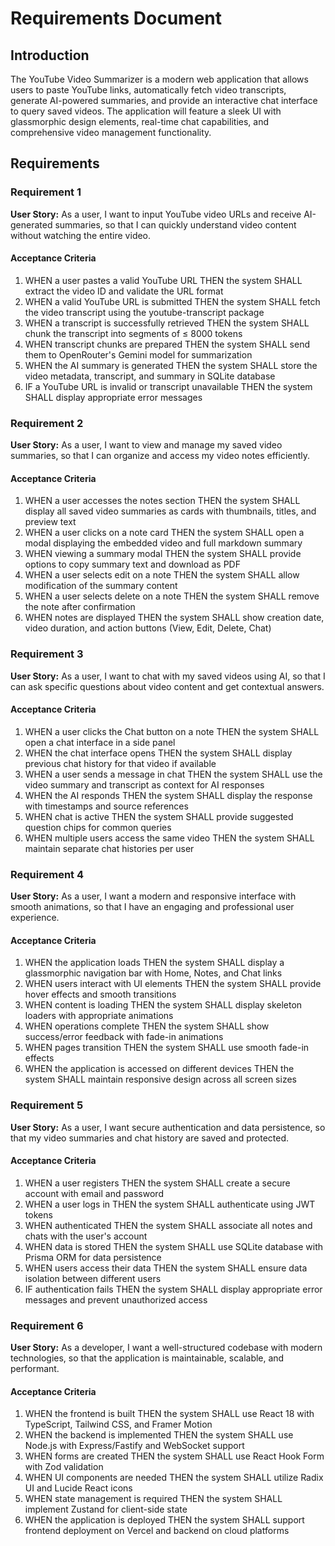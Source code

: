 # Requirements Document

## Introduction

The YouTube Video Summarizer is a modern web application that allows users to paste YouTube links, automatically fetch video transcripts, generate AI-powered summaries, and provide an interactive chat interface to query saved videos. The application will feature a sleek UI with glassmorphic design elements, real-time chat capabilities, and comprehensive video management functionality.

## Requirements

### Requirement 1

**User Story:** As a user, I want to input YouTube video URLs and receive AI-generated summaries, so that I can quickly understand video content without watching the entire video.

#### Acceptance Criteria

1. WHEN a user pastes a valid YouTube URL THEN the system SHALL extract the video ID and validate the URL format
2. WHEN a valid YouTube URL is submitted THEN the system SHALL fetch the video transcript using the youtube-transcript package
3. WHEN a transcript is successfully retrieved THEN the system SHALL chunk the transcript into segments of ≤ 8000 tokens
4. WHEN transcript chunks are prepared THEN the system SHALL send them to OpenRouter's Gemini model for summarization
5. WHEN the AI summary is generated THEN the system SHALL store the video metadata, transcript, and summary in SQLite database
6. IF a YouTube URL is invalid or transcript unavailable THEN the system SHALL display appropriate error messages

### Requirement 2

**User Story:** As a user, I want to view and manage my saved video summaries, so that I can organize and access my video notes efficiently.

#### Acceptance Criteria

1. WHEN a user accesses the notes section THEN the system SHALL display all saved video summaries as cards with thumbnails, titles, and preview text
2. WHEN a user clicks on a note card THEN the system SHALL open a modal displaying the embedded video and full markdown summary
3. WHEN viewing a summary modal THEN the system SHALL provide options to copy summary text and download as PDF
4. WHEN a user selects edit on a note THEN the system SHALL allow modification of the summary content
5. WHEN a user selects delete on a note THEN the system SHALL remove the note after confirmation
6. WHEN notes are displayed THEN the system SHALL show creation date, video duration, and action buttons (View, Edit, Delete, Chat)

### Requirement 3

**User Story:** As a user, I want to chat with my saved videos using AI, so that I can ask specific questions about video content and get contextual answers.

#### Acceptance Criteria

1. WHEN a user clicks the Chat button on a note THEN the system SHALL open a chat interface in a side panel
2. WHEN the chat interface opens THEN the system SHALL display previous chat history for that video if available
3. WHEN a user sends a message in chat THEN the system SHALL use the video summary and transcript as context for AI responses
4. WHEN the AI responds THEN the system SHALL display the response with timestamps and source references
5. WHEN chat is active THEN the system SHALL provide suggested question chips for common queries
6. WHEN multiple users access the same video THEN the system SHALL maintain separate chat histories per user

### Requirement 4

**User Story:** As a user, I want a modern and responsive interface with smooth animations, so that I have an engaging and professional user experience.

#### Acceptance Criteria

1. WHEN the application loads THEN the system SHALL display a glassmorphic navigation bar with Home, Notes, and Chat links
2. WHEN users interact with UI elements THEN the system SHALL provide hover effects and smooth transitions
3. WHEN content is loading THEN the system SHALL display skeleton loaders with appropriate animations
4. WHEN operations complete THEN the system SHALL show success/error feedback with fade-in animations
5. WHEN pages transition THEN the system SHALL use smooth fade-in effects
6. WHEN the application is accessed on different devices THEN the system SHALL maintain responsive design across all screen sizes

### Requirement 5

**User Story:** As a user, I want secure authentication and data persistence, so that my video summaries and chat history are saved and protected.

#### Acceptance Criteria

1. WHEN a user registers THEN the system SHALL create a secure account with email and password
2. WHEN a user logs in THEN the system SHALL authenticate using JWT tokens
3. WHEN authenticated THEN the system SHALL associate all notes and chats with the user's account
4. WHEN data is stored THEN the system SHALL use SQLite database with Prisma ORM for data persistence
5. WHEN users access their data THEN the system SHALL ensure data isolation between different users
6. IF authentication fails THEN the system SHALL display appropriate error messages and prevent unauthorized access

### Requirement 6

**User Story:** As a developer, I want a well-structured codebase with modern technologies, so that the application is maintainable, scalable, and performant.

#### Acceptance Criteria

1. WHEN the frontend is built THEN the system SHALL use React 18 with TypeScript, Tailwind CSS, and Framer Motion
2. WHEN the backend is implemented THEN the system SHALL use Node.js with Express/Fastify and WebSocket support
3. WHEN forms are created THEN the system SHALL use React Hook Form with Zod validation
4. WHEN UI components are needed THEN the system SHALL utilize Radix UI and Lucide React icons
5. WHEN state management is required THEN the system SHALL implement Zustand for client-side state
6. WHEN the application is deployed THEN the system SHALL support frontend deployment on Vercel and backend on cloud platforms